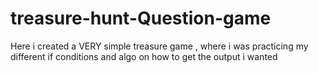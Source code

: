 # treasure-hunt-Question-game
Here i created a VERY simple treasure game , where i was practicing my different if conditions and algo on how to get the output i wanted 
